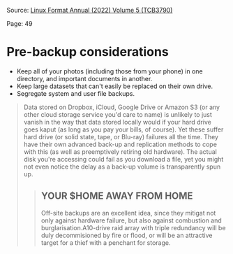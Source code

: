 Source: [Linux Format Annual (2022) Volume 5 (TCB3790)](https://www.magazinesdirect.com/az-magazines/49630153/linux-format-annual-vol-5.thtml?j=BKZ) 

Page: 49
# Pre-backup considerations

- Keep all of your photos (including those from your phone) in one directory, and important documents in another.
- Keep large datasets that can't easily be replaced on their own drive.
- Segregate system and user file backups.

> Data stored on Dropbox, iCloud, Google Drive or Amazon S3 (or any other cloud storage service you'd care to name)
is unlikely to just vanish in the way that data stored locally would if your hard drive goes kaput (as long as you pay your bills, of course). Yet these suffer hard drive (or solid state, tape, or Blu-ray) failures all the time. They have their own advanced back-up and replication methods to cope with this (as well as preemptively retiring old hardware). The actual disk you're accessing could fail as you download a file, yet you might not even notice the delay as a back-up volume is transparently spun up.
> <br>
>> ## YOUR $HOME AWAY FROM HOME
>> Off-site backups are an excellent idea, since they mitigat not only against hardware failure, but also against combustion and burglarisation.A10-drive raid array with triple redundancy will be duly decommisioned by fire or flood, or will be an attractive target for a thief with a penchant for storage. 
